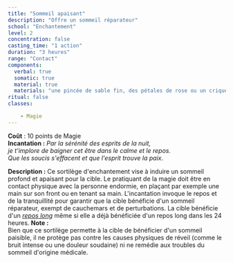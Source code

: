 ```yaml
---
title: "Sommeil apaisant"
description: "Offre un sommeil réparateur"
school: "Enchantement"
level: 2
concentration: false
casting_time: "1 action"
duration: "3 heures"
range: "Contact"
components:
  verbal: true
  somatic: true
  material: true
  materials: "une pincée de sable fin, des pétales de rose ou un criquet"
ritual: false
classes:

    - Magie
---
```

**Coût** : 10 points de Magie  
**Incantation :**
*Par la sérénité des esprits de la nuit,*  
*je t'implore de baigner cet être dans le calme et le repos.*  
*Que les soucis s'effacent et que l'esprit trouve la paix*.

**Description :**
Ce sortilège d'enchantement vise à induire un sommeil profond et apaisant pour la cible. Le pratiquant de la magie doit être en contact physique avec la personne endormie, en plaçant par exemple une main sur son front ou en tenant sa main. L'incantation invoque le repos et de la tranquillité pour garantir que la cible bénéficie d'un sommeil réparateur, exempt de cauchemars et de perturbations. La cible bénéficie d'un [_repos long_](/gerer-la-sante-du-personnage/#repos-long) même si elle a déjà bénéficiée d'un repos long dans les 24 heures.
**Note :**   
Bien que ce sortilège permette à la cible de bénéficier d'un sommeil paisible, il ne protège pas contre les causes physiques de réveil (comme le bruit intense ou une douleur soudaine) ni ne remédie aux troubles du sommeil d'origine médicale.
